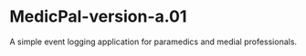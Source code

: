 # MedicPal-version-a.01
A simple event logging application for paramedics and medial professionals.
